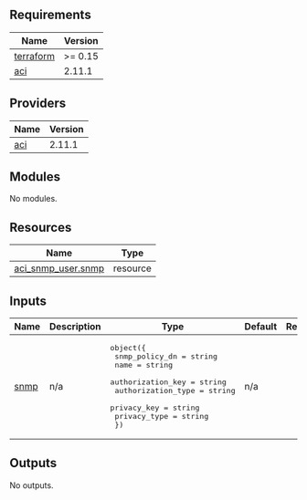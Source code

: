 <!-- BEGIN_TF_DOCS -->
## Requirements

| Name | Version |
|------|---------|
| <a name="requirement_terraform"></a> [terraform](#requirement\_terraform) | >= 0.15 |
| <a name="requirement_aci"></a> [aci](#requirement\_aci) | 2.11.1 |

## Providers

| Name | Version |
|------|---------|
| <a name="provider_aci"></a> [aci](#provider\_aci) | 2.11.1 |

## Modules

No modules.

## Resources

| Name | Type |
|------|------|
| [aci_snmp_user.snmp](https://registry.terraform.io/providers/ciscodevnet/aci/2.11.1/docs/resources/snmp_user) | resource |

## Inputs

| Name | Description | Type | Default | Required |
|------|-------------|------|---------|:--------:|
| <a name="input_snmp"></a> [snmp](#input\_snmp) | n/a | <pre>object({<br>    snmp_policy_dn     = string<br>    name               = string<br>    authorization_key  = string<br>    authorization_type = string<br>    privacy_key        = string<br>    privacy_type       = string<br>  })</pre> | n/a | yes |

## Outputs

No outputs.
<!-- END_TF_DOCS -->